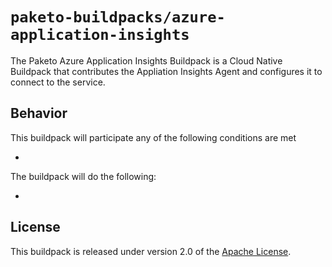 # `paketo-buildpacks/azure-application-insights`
The Paketo Azure Application Insights Buildpack is a Cloud Native Buildpack that contributes the Appliation Insights Agent and configures it to connect to the service.

## Behavior
This buildpack will participate any of the following conditions are met

*

The buildpack will do the following:

*

## License
This buildpack is released under version 2.0 of the [Apache License][a].

[a]: http://www.apache.org/licenses/LICENSE-2.0
